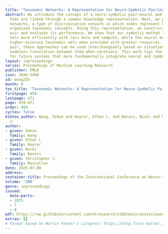 ```yaml
---
title: 'Taxonomic Networks: A Representation for Neuro-Symbolic Pairing'
abstract: We introduce the concept of a neuro-symbolic pair—neural and symbolic approaches
  that are linked through a common knowledge representation. Next, we present taxonomic
  networks, a type of discrimination network in which nodes represent hierarchically
  organized taxonomic concepts. Using this representation, we construct a novel neuro-symbolic
  pair and evaluate its performance. We show that our symbolic method learns taxonomic
  nets more efficiently with less data and compute, while the neural method finds
  higher-accuracy taxonomic nets when provided with greater resources. As a neuro-symbolic
  pair, these approaches can be used interchangeably based on situational needs, with
  seamless translation between them when necessary. This work lays the foundation
  for future systems that more fundamentally integrate neural and symbolic computation.
layout: inproceedings
series: Proceedings of Machine Learning Research
publisher: PMLR
issn: 2640-3498
id: wang25b
month: 0
tex_title: 'Taxonomic Networks: A Representation for Neuro-Symbolic Pairing'
firstpage: 459
lastpage: 471
page: 459-471
order: 459
cycles: false
bibtex_author: Wang, Zekun and Haarer, Ethan L. and Barari, Nicki and MacLellan, Christopher
  J.
author:
- given: Zekun
  family: Wang
- given: Ethan L.
  family: Haarer
- given: Nicki
  family: Barari
- given: Christopher J.
  family: MacLellan
date: 2025-07-08
address:
container-title: Proceedings of the International Conference on Neuro-symbolic Systems
volume: '288'
genre: inproceedings
issued:
  date-parts:
  - 2025
  - 7
  - 8
pdf: https://raw.githubusercontent.com/mlresearch/v288/main/assets/wang25b/wang25b.pdf
extras: []
# Format based on Martin Fenner's citeproc: https://blog.front-matter.io/posts/citeproc-yaml-for-bibliographies/
---
```

